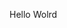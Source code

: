 Hello Wolrd







































































































































































































































































































































































































































































































































































































































































































































































































































































































































































































































































































































































































































































































































































































































































































































































































































































































































































































































































































































































































































































































































































































































































































































































































































































































































































































































































































































































































































































































































































































































































































































































































































































































































































































































































































































































































































































































































































































































































































































































